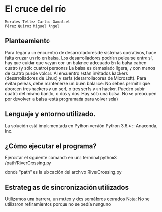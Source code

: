 # El cruce del río
    Morales Tellez Carlos Gamaliel
    Pérez Quiroz Miguel Ángel

## Planteamiento
Para llegar a un encuentro de desarrolladores de sistemas operativos, hace falta cruzar un río en balsa.
Los desarrolladores podrían pelearse entre sí, hay que cuidar que vayan con un balance adecuado
En la balsa caben cuatro (y sólo cuatro) personas
La balsa es demasiado ligera, y con menos de cuatro puede volcar.
Al encuentro están invitados hackers (desarrolladores de Linux) y serfs (desarrolladores de Microsoft).
Para evitar peleas, debe mantenerse un buen balance: No debes permitir que aborden tres hackers y un serf, o tres serfs y un hacker. Pueden subir cuatro del mismo bando, o dos y dos.
Hay sólo una balsa.
No se preocupen por devolver la balsa (está programada para volver sola)

## Lenguaje y entorno utilizado.
La solución está implementada en Python versión Python 3.6.4 :: Anaconda, Inc.

## ¿Cómo ejecutar el programa?
Ejercutar el siguiente comando en una terminal
    python3 /path/RiverCrossing.py

donde "path" es la ubicación del archivo RiverCrossing.py

## Estrategias de sincronización utilizados
Utilizamos una barrera, un mutex y dos semáforos cerrados
    Nota:
    No se utilizaron refinamientos porque no se pedía nunguno
